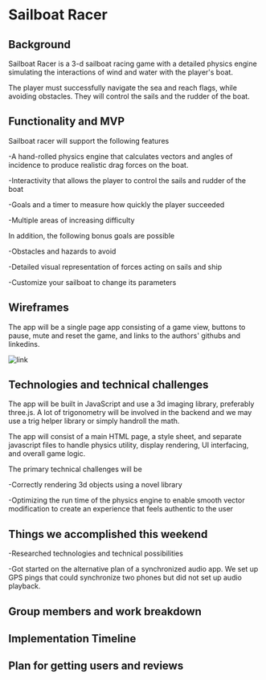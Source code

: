 # Sailboat Racer

## Background
Sailboat Racer is a 3-d sailboat racing game with a detailed physics engine simulating the interactions of wind and water with the player's boat.

The player must successfully navigate the sea and reach flags, while avoiding obstacles. They will control the sails and the rudder of the boat.

## Functionality and MVP
Sailboat racer will support the following features

-A hand-rolled physics engine that calculates vectors and angles of incidence to produce realistic drag forces on the boat.

-Interactivity that allows the player to control the sails and rudder of the boat

-Goals and a timer to measure how quickly the player succeeded

-Multiple areas of increasing difficulty

In addition, the following bonus goals are possible

-Obstacles and hazards to avoid

-Detailed visual representation of forces acting on sails and ship

-Customize your sailboat to change its parameters

## Wireframes
The app will be a single page app consisting of a game view, buttons to pause, mute and reset the game, and links to the authors' githubs and linkedins.

![link]("https://github.com/dspages/SailboatRacer/blob/master/docs/images/wireframe1.png")

## Technologies and technical challenges
The app will be built in JavaScript and use a 3d imaging library, preferably three.js. A lot of trigonometry will be involved in the backend and we may use a trig helper library or simply handroll the math.

The app will consist of a main HTML page, a style sheet, and separate javascript files to handle physics utility, display rendering, UI interfacing, and overall game logic.

The primary technical challenges will be

-Correctly rendering 3d objects using a novel library

-Optimizing the run time of the physics engine to enable smooth vector modification to create an experience that feels authentic to the user

## Things we accomplished this weekend
-Researched technologies and technical possibilities

-Got started on the alternative plan of a synchronized audio app. We set up GPS pings that could synchronize two phones but did not set up audio playback.

## Group members and work breakdown


## Implementation Timeline


## Plan for getting users and reviews
